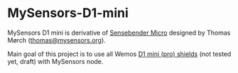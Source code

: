 # MySensors-D1-mini
MySensors D1 mini is derivative of <a href="https://www.openhardware.io/view/1/Sensebender-Micro">Sensebender Micro</a> designed by Thomas Mørch (thomas@mysensors.org).

Main goal of this project is to use all Wemos <a href="https://www.wemos.cc/D1-mini-Shields">D1 mini (pro) shields</a> (not tested yet, draft) with MySensors node.
